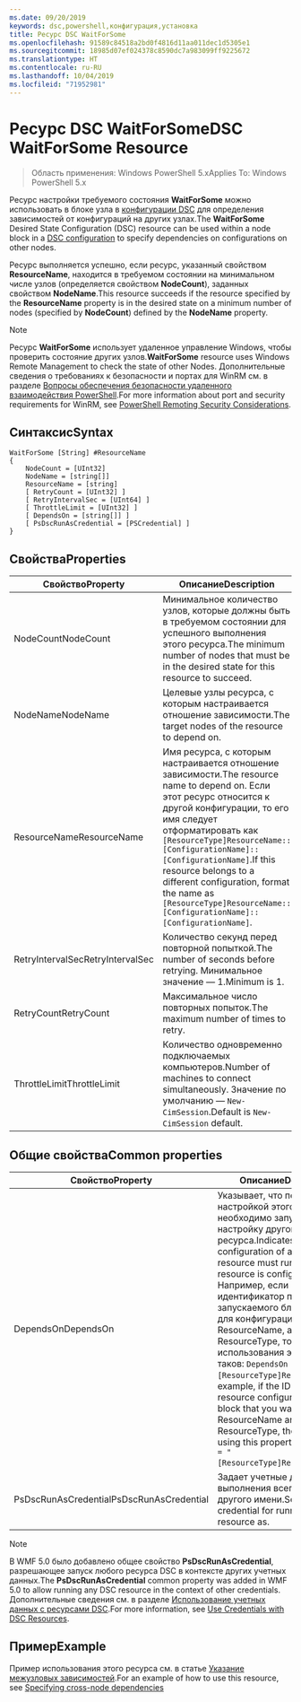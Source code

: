 ```yaml
---
ms.date: 09/20/2019
keywords: dsc,powershell,конфигурация,установка
title: Ресурс DSC WaitForSome
ms.openlocfilehash: 91589c84518a2bd0f4816d11aa011dec1d5305e1
ms.sourcegitcommit: 18985d07ef024378c8590dc7a983099ff9225672
ms.translationtype: HT
ms.contentlocale: ru-RU
ms.lasthandoff: 10/04/2019
ms.locfileid: "71952981"
---
```

# <a name="dsc-waitforsome-resource"></a><span data-ttu-id="ba294-103">Ресурс DSC WaitForSome</span><span class="sxs-lookup"><span data-stu-id="ba294-103">DSC WaitForSome Resource</span></span>

> <span data-ttu-id="ba294-104">Область применения: Windows PowerShell 5.x</span><span class="sxs-lookup"><span data-stu-id="ba294-104">Applies To: Windows PowerShell 5.x</span></span>

<span data-ttu-id="ba294-105">Ресурс настройки требуемого состояния **WaitForSome** можно использовать в блоке узла в [конфигурации DSC](../../../configurations/configurations.md) для определения зависимостей от конфигураций на других узлах.</span><span class="sxs-lookup"><span data-stu-id="ba294-105">The **WaitForSome** Desired State Configuration (DSC) resource can be used within a node block in a [DSC configuration](../../../configurations/configurations.md) to specify dependencies on configurations on other nodes.</span></span>

<span data-ttu-id="ba294-106">Ресурс выполняется успешно, если ресурс, указанный свойством **ResourceName**, находится в требуемом состоянии на минимальном числе узлов (определяется свойством **NodeCount**), заданных свойством **NodeName**.</span><span class="sxs-lookup"><span data-stu-id="ba294-106">This resource succeeds if the resource specified by the **ResourceName** property is in the desired state on a minimum number of nodes (specified by **NodeCount**) defined by the **NodeName** property.</span></span>

> [!NOTE]
> <span data-ttu-id="ba294-107">Ресурс **WaitForSome** использует удаленное управление Windows, чтобы проверить состояние других узлов.</span><span class="sxs-lookup"><span data-stu-id="ba294-107">**WaitForSome** resource uses Windows Remote Management to check the state of other Nodes.</span></span> <span data-ttu-id="ba294-108">Дополнительные сведения о требованиях к безопасности и портах для WinRM см. в разделе [Вопросы обеспечения безопасности удаленного взаимодействия PowerShell](/powershell/scripting/learn/remoting/winrmsecurity?view=powershell-6).</span><span class="sxs-lookup"><span data-stu-id="ba294-108">For more information about port and security requirements for WinRM, see [PowerShell Remoting Security Considerations](/powershell/scripting/learn/remoting/winrmsecurity?view=powershell-6).</span></span>

## <a name="syntax"></a><span data-ttu-id="ba294-109">Синтаксис</span><span class="sxs-lookup"><span data-stu-id="ba294-109">Syntax</span></span>

```Syntax
WaitForSome [String] #ResourceName
{
    NodeCount = [UInt32]
    NodeName = [string[]]
    ResourceName = [string]
    [ RetryCount = [UInt32] ]
    [ RetryIntervalSec = [UInt64] ]
    [ ThrottleLimit = [UInt32] ]
    [ DependsOn = [string[]] ]
    [ PsDscRunAsCredential = [PSCredential] ]
}
```

## <a name="properties"></a><span data-ttu-id="ba294-110">Свойства</span><span class="sxs-lookup"><span data-stu-id="ba294-110">Properties</span></span>

|<span data-ttu-id="ba294-111">Свойство</span><span class="sxs-lookup"><span data-stu-id="ba294-111">Property</span></span> |<span data-ttu-id="ba294-112">Описание</span><span class="sxs-lookup"><span data-stu-id="ba294-112">Description</span></span> |
|---|---|
|<span data-ttu-id="ba294-113">NodeCount</span><span class="sxs-lookup"><span data-stu-id="ba294-113">NodeCount</span></span> |<span data-ttu-id="ba294-114">Минимальное количество узлов, которые должны быть в требуемом состоянии для успешного выполнения этого ресурса.</span><span class="sxs-lookup"><span data-stu-id="ba294-114">The minimum number of nodes that must be in the desired state for this resource to succeed.</span></span> |
|<span data-ttu-id="ba294-115">NodeName</span><span class="sxs-lookup"><span data-stu-id="ba294-115">NodeName</span></span> |<span data-ttu-id="ba294-116">Целевые узлы ресурса, с которым настраивается отношение зависимости.</span><span class="sxs-lookup"><span data-stu-id="ba294-116">The target nodes of the resource to depend on.</span></span> |
|<span data-ttu-id="ba294-117">ResourceName</span><span class="sxs-lookup"><span data-stu-id="ba294-117">ResourceName</span></span> |<span data-ttu-id="ba294-118">Имя ресурса, с которым настраивается отношение зависимости.</span><span class="sxs-lookup"><span data-stu-id="ba294-118">The resource name to depend on.</span></span> <span data-ttu-id="ba294-119">Если этот ресурс относится к другой конфигурации, то его имя следует отформатировать как `[ResourceType]ResourceName::[ConfigurationName]::[ConfigurationName]`.</span><span class="sxs-lookup"><span data-stu-id="ba294-119">If this resource belongs to a different configuration, format the name as `[ResourceType]ResourceName::[ConfigurationName]::[ConfigurationName]`.</span></span> |
|<span data-ttu-id="ba294-120">RetryIntervalSec</span><span class="sxs-lookup"><span data-stu-id="ba294-120">RetryIntervalSec</span></span> |<span data-ttu-id="ba294-121">Количество секунд перед повторной попыткой.</span><span class="sxs-lookup"><span data-stu-id="ba294-121">The number of seconds before retrying.</span></span> <span data-ttu-id="ba294-122">Минимальное значение — 1.</span><span class="sxs-lookup"><span data-stu-id="ba294-122">Minimum is 1.</span></span> |
|<span data-ttu-id="ba294-123">RetryCount</span><span class="sxs-lookup"><span data-stu-id="ba294-123">RetryCount</span></span> |<span data-ttu-id="ba294-124">Максимальное число повторных попыток.</span><span class="sxs-lookup"><span data-stu-id="ba294-124">The maximum number of times to retry.</span></span> |
|<span data-ttu-id="ba294-125">ThrottleLimit</span><span class="sxs-lookup"><span data-stu-id="ba294-125">ThrottleLimit</span></span> |<span data-ttu-id="ba294-126">Количество одновременно подключаемых компьютеров.</span><span class="sxs-lookup"><span data-stu-id="ba294-126">Number of machines to connect simultaneously.</span></span> <span data-ttu-id="ba294-127">Значение по умолчанию — `New-CimSession`.</span><span class="sxs-lookup"><span data-stu-id="ba294-127">Default is `New-CimSession` default.</span></span> |

## <a name="common-properties"></a><span data-ttu-id="ba294-128">Общие свойства</span><span class="sxs-lookup"><span data-stu-id="ba294-128">Common properties</span></span>

|<span data-ttu-id="ba294-129">Свойство</span><span class="sxs-lookup"><span data-stu-id="ba294-129">Property</span></span> |<span data-ttu-id="ba294-130">Описание</span><span class="sxs-lookup"><span data-stu-id="ba294-130">Description</span></span> |
|---|---|
|<span data-ttu-id="ba294-131">DependsOn</span><span class="sxs-lookup"><span data-stu-id="ba294-131">DependsOn</span></span> |<span data-ttu-id="ba294-132">Указывает, что перед настройкой этого ресурса необходимо запустить настройку другого ресурса.</span><span class="sxs-lookup"><span data-stu-id="ba294-132">Indicates that the configuration of another resource must run before this resource is configured.</span></span> <span data-ttu-id="ba294-133">Например, если идентификатор первого запускаемого блока сценария для конфигурации ресурса — ResourceName, а его тип — ResourceType, то синтаксис использования этого свойства таков: `DependsOn = "[ResourceType]ResourceName"`.</span><span class="sxs-lookup"><span data-stu-id="ba294-133">For example, if the ID of the resource configuration script block that you want to run first is ResourceName and its type is ResourceType, the syntax for using this property is `DependsOn = "[ResourceType]ResourceName"`.</span></span> |
|<span data-ttu-id="ba294-134">PsDscRunAsCredential</span><span class="sxs-lookup"><span data-stu-id="ba294-134">PsDscRunAsCredential</span></span> |<span data-ttu-id="ba294-135">Задает учетные данные для выполнения всего ресурса от другого имени.</span><span class="sxs-lookup"><span data-stu-id="ba294-135">Sets the credential for running the entire resource as.</span></span> |

> [!NOTE]
> <span data-ttu-id="ba294-136">В WMF 5.0 было добавлено общее свойство **PsDscRunAsCredential**, разрешающее запуск любого ресурса DSC в контексте других учетных данных.</span><span class="sxs-lookup"><span data-stu-id="ba294-136">The **PsDscRunAsCredential** common property was added in WMF 5.0 to allow running any DSC resource in the context of other credentials.</span></span> <span data-ttu-id="ba294-137">Дополнительные сведения см. в разделе [Использование учетных данных с ресурсами DSC](../../../configurations/runasuser.md).</span><span class="sxs-lookup"><span data-stu-id="ba294-137">For more information, see [Use Credentials with DSC Resources](../../../configurations/runasuser.md).</span></span>

## <a name="example"></a><span data-ttu-id="ba294-138">Пример</span><span class="sxs-lookup"><span data-stu-id="ba294-138">Example</span></span>

<span data-ttu-id="ba294-139">Пример использования этого ресурса см. в статье [Указание межузловых зависимостей](../../../configurations/crossNodeDependencies.md).</span><span class="sxs-lookup"><span data-stu-id="ba294-139">For an example of how to use this resource, see [Specifying cross-node dependencies](../../../configurations/crossNodeDependencies.md)</span></span>